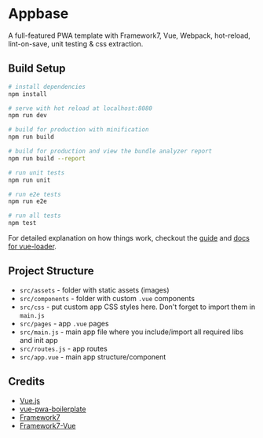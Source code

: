 # Appbase
A full-featured PWA template with Framework7, Vue, Webpack, hot-reload, lint-on-save, unit testing & css extraction.

## Build Setup

``` bash
# install dependencies
npm install

# serve with hot reload at localhost:8080
npm run dev

# build for production with minification
npm run build

# build for production and view the bundle analyzer report
npm run build --report

# run unit tests
npm run unit

# run e2e tests
npm run e2e

# run all tests
npm test
```

For detailed explanation on how things work, checkout the [guide](http://vuejs-templates.github.io/webpack/) and [docs for vue-loader](http://vuejs.github.io/vue-loader).

## Project Structure

* `src/assets` - folder with static assets (images)
* `src/components` - folder with custom `.vue` components
* `src/css` - put custom app CSS styles here. Don't forget to import them in `main.js`
* `src/pages` - app `.vue` pages
* `src/main.js` - main app file where you include/import all required libs and init app
* `src/routes.js` - app routes
* `src/app.vue` - main app structure/component

## Credits

- [Vue.js](https://github.com/vuejs/vue)
- [vue-pwa-boilerplate](https://github.com/vuejs-templates/pwa)
- [Framework7](https://github.com/nolimits4web/Framework7)
- [Framework7-Vue](https://github.com/nolimits4web/Framework7-Vue)
